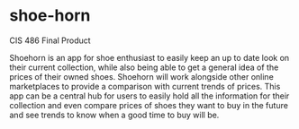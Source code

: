 # shoe-horn
CIS 486 Final Product

Shoehorn is an app for shoe enthusiast to easily keep an up to date look on their current collection, while also being able to get a general idea of the prices of their owned shoes. Shoehorn will work alongside other online marketplaces to provide a comparison with current trends of prices. This app can be a central hub for users to easily hold all the information for their collection and even compare prices of shoes they want to buy in the future and see trends to know when a good time to buy will be.  
